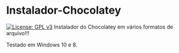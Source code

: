 # Instalador-Chocolatey
[![License: GPL v3](https://img.shields.io/badge/License-GPLv3-dark.svg)](https://www.gnu.org/licenses/gpl-3.0)
Instalador do Chocolatey em vários formatos de arquivo!!!

Testado em Windows 10 e 8.
